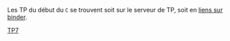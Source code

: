 Les TP du début du `C` se trouvent soit sur le serveur de TP, soit en
[liens sur binder](TP).

[TP7](TP7/tp7.md)
